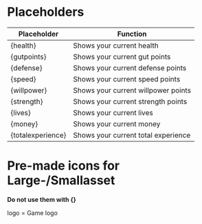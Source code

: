# Placeholders
|Placeholder|Function|
|--|--|
|{health}|Shows your current health|
|{gutpoints}|Shows your current gut points|
|{defense}|Shows your current defense points|
|{speed}|Shows your current speed points|
|{willpower}|Shows your current willpower points|
|{strength}|Shows your current strength points|
|{lives}|Shows your current lives|
|{money}|Shows your current money|
|{totalexperience}|Shows your current total experience|

# Pre-made icons for Large-/Smallasset
**Do not use them with {}**    

logo = Game logo